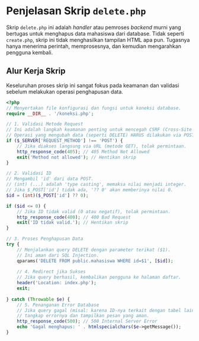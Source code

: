 # Penjelasan Skrip `delete.php`

Skrip `delete.php` ini adalah *handler* atau pemroses *backend* murni yang bertugas untuk menghapus data mahasiswa dari database. Tidak seperti `create.php`, skrip ini tidak menghasilkan tampilan HTML apa pun. Tugasnya hanya menerima perintah, memprosesnya, dan kemudian mengarahkan pengguna kembali.

## Alur Kerja Skrip

Keseluruhan proses skrip ini sangat fokus pada keamanan dan validasi sebelum melakukan operasi penghapusan data.

```php
<?php
// Menyertakan file konfigurasi dan fungsi untuk koneksi database.
require __DIR__ . '/koneksi.php';

// 1. Validasi Metode Request
// Ini adalah langkah keamanan penting untuk mencegah CSRF (Cross-Site Request Forgery).
// Operasi yang mengubah data (seperti DELETE) HARUS dilakukan via POST, bukan GET.
if ($_SERVER['REQUEST_METHOD'] !== 'POST') {
    // Jika diakses langsung via URL (metode GET), tolak permintaan.
    http_response_code(405); // 405 Method Not Allowed
    exit('Method not allowed'); // Hentikan skrip
}

// 2. Validasi ID
// Mengambil 'id' dari data POST.
// (int) (...) adalah 'type casting', memaksa nilai menjadi integer.
// Jika $_POST['id'] tidak ada, '?? 0' akan memberinya nilai 0.
$id = (int)($_POST['id'] ?? 0);

if ($id <= 0) {
    // Jika ID tidak valid (0 atau negatif), tolak permintaan.
    http_response_code(400); // 400 Bad Request
    exit('ID tidak valid.'); // Hentikan skrip
}

// 3. Proses Penghapusan Data
try {
    // Menjalankan query DELETE dengan parameter terikat ($1).
    // Ini aman dari SQL Injection.
    qparams('DELETE FROM public.mahasiswa WHERE id=$1', [$id]);
    
    // 4. Redirect jika Sukses
    // Jika query berhasil, kembalikan pengguna ke halaman daftar.
    header('Location: index.php');
    exit;
    
} catch (Throwable $e) {
    // 5. Penanganan Error Database
    // Jika query gagal (misal: karena ID-nya terkait dengan tabel lain via foreign key),
    // tangkap errornya dan tampilkan pesan yang aman.
    http_response_code(500); // 500 Internal Server Error
    echo 'Gagal menghapus: ' . htmlspecialchars($e->getMessage());
}